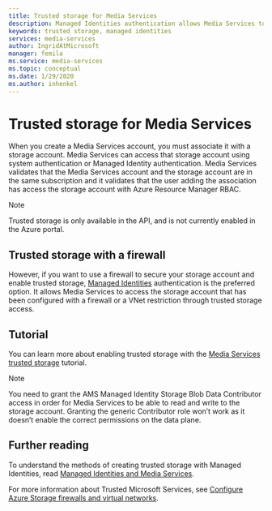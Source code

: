 ```yaml
---
title: Trusted storage for Media Services
description: Managed Identities authentication allows Media Services to access the storage account that has been configured with a firewall or a VNet restriction through trusted storage access.
keywords: trusted storage, managed identities
services: media-services
author: IngridAtMicrosoft
manager: femila
ms.service: media-services
ms.topic: conceptual
ms.date: 1/29/2020
ms.author: inhenkel
---
```


# Trusted storage for Media Services

When you create a Media Services account, you must associate it with a storage account. Media Services can access that storage account using system authentication or Managed Identity authentication. Media Services validates that the Media Services account and the storage account are in the same subscription and it validates that the user adding the association has access the storage account with Azure Resource Manager RBAC.

>[!NOTE]
>Trusted storage is only available in the API, and is not currently enabled in the Azure portal.

## Trusted storage with a firewall

However, if you want to use a firewall to secure your storage account and enable trusted storage, [Managed Identities](concept-managed-identities.md) authentication is the preferred option. It allows Media Services to access the storage account that has been configured with a firewall or a VNet restriction through trusted storage access.

## Tutorial

You can learn more about enabling trusted storage with the [Media Services trusted storage](security-trusted-storage-rest-tutorial.md) tutorial.

> [!NOTE]
> You need to grant the AMS Managed Identity Storage Blob Data Contributor access in order for Media Services to be able to read and write to the storage account.  Granting the generic Contributor role won’t work as it doesn’t enable the correct permissions on the data plane.

## Further reading

To understand the methods of creating trusted storage with Managed Identities, read [Managed Identities and Media Services](concept-managed-identities.md).

For more information about Trusted Microsoft Services, see [Configure Azure Storage firewalls and virtual networks](https://docs.microsoft.com/storage/common/storage-network-security.md#trusted-microsoft-services).
